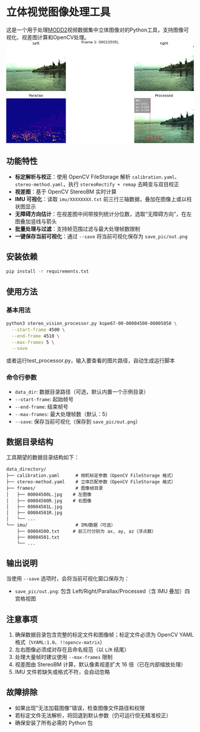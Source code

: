# 立体视觉图像处理工具

这是一个用于处理[MODD2](https://box.vicos.si/borja/viamaro/index.html)视频数据集中立体图像对的Python工具，支持图像可视化、视差图计算和OpenCV处理。
![example](/save_pic/out.png "vision_processor")

## 功能特性

- **标定解析与校正**：使用 OpenCV FileStorage 解析 `calibration.yaml`、`stereo-method.yaml`，执行 `stereoRectify + remap` 去畸变与双目校正
- **视差图**：基于 OpenCV StereoBM 实时计算
- **IMU 可视化**：读取 `imu/XXXXXXXX.txt` 前三行三轴数据，叠加在图像上或以柱状图显示
- **无障碍方向估计**：在视差图中间带按列统计分位数，选取“无障碍方向”，在左图叠加竖线与箭头
- **批量处理与过滤**：支持帧范围过滤与最大处理帧数限制
- **一键保存当前可视化**：通过 `--save` 将当前可视化保存为 `save_pic/out.png`

## 安装依赖

```bash
pip install -r requirements.txt
```

## 使用方法

### 基本用法

```bash
python3 stereo_vision_processor.py kope67-00-00004500-00005050 \
  --start-frame 4500 \
  --end-frame 4510 \
  --max-frames 5 \
  --save
```
或者运行test_processor.py，输入要查看的图片路径，自动生成运行脚本


### 命令行参数

- `data_dir`: 数据目录路径（可选，默认内置一个示例目录）
- `--start-frame`: 起始帧号
- `--end-frame`: 结束帧号
- `--max-frames`: 最大处理帧数（默认：5）
- `--save`: 保存当前可视化（保存到 `save_pic/out.png`）

## 数据目录结构

工具期望的数据目录结构如下：

```
data_directory/
├── calibration.yaml      # 相机标定参数（OpenCV FileStorage 格式）
├── stereo-method.yaml    # 立体匹配参数（OpenCV FileStorage 格式）
├── frames/               # 图像帧目录
│   ├── 00004500L.jpg    # 左图像
│   ├── 00004500R.jpg    # 右图像
│   ├── 00004501L.jpg
│   ├── 00004501R.jpg
│   └── ...
└── imu/                  # IMU数据（可选）
    ├── 00004500.txt     # 前三行分别为 ax, ay, az（浮点数）
    ├── 00004501.txt
    └── ...
```

## 输出说明

当使用 `--save` 选项时，会将当前可视化窗口保存为：

- `save_pic/out.png`: 包含 Left/Right/Parallax/Processed（含 IMU 叠加）四宫格视图


## 注意事项

1. 确保数据目录包含完整的标定文件和图像帧；标定文件必须为 OpenCV YAML 格式（`%YAML:1.0`、`!!opencv-matrix`）
2. 左右图像必须成对存在且命名规范（以 `L`/`R` 结尾）
3. 处理大量帧时建议使用 `--max-frames` 限制
4. 视差图由 StereoBM 计算，默认像素视差扩大 16 倍（已在内部缩放处理）
5. IMU 文件若缺失或格式不符，会自动忽略

## 故障排除
- 如果出现“无法加载图像”错误，检查图像文件路径和权限
- 若标定文件无法解析，将回退到默认参数（仍可运行但无精准校正）
- 确保安装了所有必需的 Python 包

